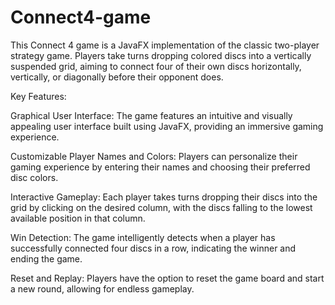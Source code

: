 # Connect4-game
This Connect 4 game is a JavaFX implementation of the classic two-player strategy game. Players take turns dropping colored discs into a vertically suspended grid, aiming to connect four of their own discs horizontally, vertically, or diagonally before their opponent does.

Key Features:

Graphical User Interface: The game features an intuitive and visually appealing user interface built using JavaFX, providing an immersive gaming experience.

Customizable Player Names and Colors: Players can personalize their gaming experience by entering their names and choosing their preferred disc colors.

Interactive Gameplay: Each player takes turns dropping their discs into the grid by clicking on the desired column, with the discs falling to the lowest available position in that column.

Win Detection: The game intelligently detects when a player has successfully connected four discs in a row, indicating the winner and ending the game.

Reset and Replay: Players have the option to reset the game board and start a new round, allowing for endless gameplay.
